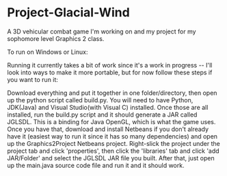 # Project-Glacial-Wind
A 3D vehicular combat game I'm working on and my project for my sophomore level Graphics 2 class.

To run on Windows or Linux: 

Running it currently takes a bit of work since it's a work in progress -- I'll look into ways to make it more portable, but for now follow these steps if you want to run it:

Download everything and put it together in one folder/directory, then open up the python script called build.py. You will need to have Python, JDK(Java) and Visual Studio(with Visual C) installed. Once those are all installed, run the build.py script and it should generate a JAR called JGLSDL. This is a binding for Java OpenGL, which is what the game uses. Once you have that, download and install Netbeans if you don't already have it (easiest way to run it since it has so many dependencies) and open up the Graphics2Project Netbeans project. Right-slick the project under the project tab and click 'properties', then click the 'libraries' tab and click 'add JAR/Folder' and select the JGLSDL JAR file you built. After that, just open up the main.java source code file and run it and it should work.
